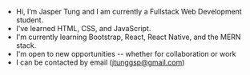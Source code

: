 -  Hi, I’m Jasper Tung and I am currently a Fullstack Web Development student.
-  I've learned HTML, CSS, and JavaScript.
-  I'm currently learning Bootstrap, React, React Native, and the MERN stack.
-  I'm open to new opportunities -- whether for collaboration or work
-  I can be contacted by email (jtunggsp@gmail.com)

<!---
jaspertung/jaspertung is a ✨ special ✨ repository because its `README.md` (this file) appears on your GitHub profile.
You can click the Preview link to take a look at your changes.
--->
